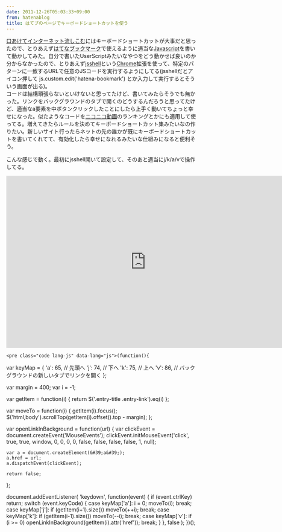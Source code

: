 ```yaml
---
date: 2011-12-26T05:03:33+09:00
from: hatenablog
title: はてブのページでキーボードショートカットを使う
---
```


<p><a href="http://r7kamura.hatenablog.com/entry/2011/12/24/093203">&#x53E3;&#x3042;&#x3051;&#x3066;&#x30A4;&#x30F3;&#x30BF;&#x30FC;&#x30CD;&#x30C3;&#x30C8;&#x6D41;&#x3057;&#x3053;&#x3080;</a>にはキーボードショートカットが大事だと思ったので、とりあえず<a class="keyword" href="http://d.hatena.ne.jp/keyword/%A4%CF%A4%C6%A4%CA%A5%D6%A5%C3%A5%AF%A5%DE%A1%BC%A5%AF">はてなブックマーク</a>で使えるように適当な<a class="keyword" href="http://d.hatena.ne.jp/keyword/Javascript">Javascript</a>を書いて動かしてみた。自分で書いたUserScriptみたいなやつをどう動かせば良いのか分からなかったので、とりあえず<a href="http://r7kamura.hatenablog.com/entry/2011/12/04/011258">jsshell</a>という<a class="keyword" href="http://d.hatena.ne.jp/keyword/Chrome">Chrome</a>拡張を使って、特定のパターンに一致するURLで任意のJSコードを実行するようにしてる(jsshellだとアイコン押して js.custom.edit('hatena-bookmark') とか入力して実行するとそういう画面が出る)。<br />
コードは結構頑張らないといけないと思ってたけど、書いてみたらそうでも無かった。リンクをバックグラウンドのタブで開くのどうするんだろうと思ってたけど、適当なa要素を中ボタンクリックしたことにしたら上手く動いてちょっと幸せになった。似たようなコードを<a class="keyword" href="http://d.hatena.ne.jp/keyword/%A5%CB%A5%B3%A5%CB%A5%B3%C6%B0%B2%E8">ニコニコ動画</a>のランキングとかにも適用して使ってる。増えてきたらルールを決めてキーボードショートカット集みたいなの作りたい。新しいサイト行ったらネットの先の誰かが既にキーボードショートカットを書いてくれてて、有効化したら幸せになれるみたいな仕組みになると便利そう。</p><p>こんな感じで動く。最初にjsshell開いて設定して、そのあと適当にj/k/a/vで操作してる。</p><p><iframe src="http://www.screenr.com/embed/mrQs" width="740" height="456" frameborder="0"></iframe></p>

    <pre class="code lang-js" data-lang="js">(function(){
  var keyMap = {
    &#39;a&#39;: 65,  // 先頭へ
    &#39;j&#39;: 74,  // 下へ
    &#39;k&#39;: 75,  // 上へ
    &#39;v&#39;: 86,  // バックグラウンドの新しいタブでリンクを開く
  };

  var margin  = 400;
  var i       = -1;

  var getItem = function(i) {
    return $(&#39;.entry-title .entry-link&#39;).eq(i)
  };

  var moveTo = function(i) {
    getItem(i).focus();
    $(&#39;html,body&#39;).scrollTop(getItem(i).offset().top - margin);
  };

  var openLinkInBackground = function(url) {
    var clickEvent = document.createEvent(&#39;MouseEvents&#39;);
    clickEvent.initMouseEvent(&#39;click&#39;, true, true, window, 0, 0, 0, 0,
      false, false, false, false, 1, null);

    var a = document.createElement(&#39;a&#39;);
    a.href = url;
    a.dispatchEvent(clickEvent);

    return false;
  };

  document.addEventListener(
    &#39;keydown&#39;,
    function(event) {
      if (event.ctrlKey) return;
      switch (event.keyCode) {
        case keyMap[&#39;a&#39;]:
          i = 0;
          moveTo(i);
          break;
        case keyMap[&#39;j&#39;]:
          if (getItem(i+1).size()) moveTo(++i);
          break;
        case keyMap[&#39;k&#39;]:
          if (getItem(i-1).size()) moveTo(--i);
          break;
        case keyMap[&#39;v&#39;]:
          if (i &gt;= 0) openLinkInBackground(getItem(i).attr(&#39;href&#39;));
          break;
      }
    },
    false
  );
})();</pre>

